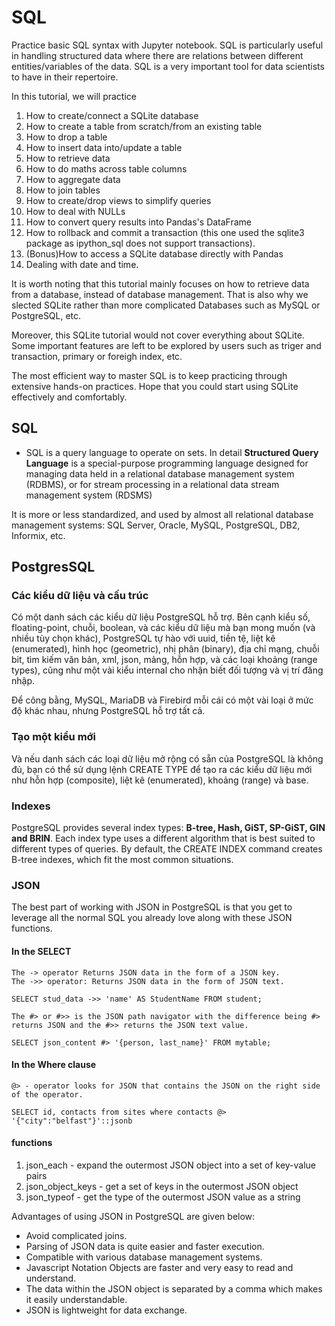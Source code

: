 # SQL 

Practice basic SQL syntax with Jupyter notebook. SQL is particularly useful in handling structured data where there are relations between different entities/variables of the data. SQL is a very important tool for data scientists to have in their repertoire.

In this tutorial, we will practice
1. How to create/connect a SQLite database
2. How to create a table from scratch/from an existing table
3. How to drop a table
4. How to insert data into/update a table
5. How to retrieve data
6. How to do maths across table columns
7. How to aggregate data
8. How to join tables
9. How to create/drop views to simplify queries
10. How to deal with NULLs
11. How to convert query results into Pandas's DataFrame
12. How to rollback and commit a transaction (this one used the sqlite3 package as ipython_sql does not support transactions).
13. (Bonus)How to access a SQLite database directly with Pandas
14. Dealing with date and time.

It is worth noting that this tutorial mainly focuses on how to retrieve data from a database, instead of database management. That is also why we slected SQLite rather than more complicated Databases such as MySQL or PostgreSQL, etc.

Moreover, this SQLite tutorial would not cover everything about SQLite. Some important features are left to be explored by users such as triger and transaction, primary or foreigh index, etc. 

The most efficient way to master SQL is to keep practicing through extensive hands-on practices. Hope that you could start using SQLite effectively and comfortably. 


## SQL 
 
 - SQL is a query language to operate on sets. In detail **Structured Query Language** is a special-purpose programming language designed for managing data held in a relational database management system (RDBMS), or for stream processing in a relational data stream management system (RDSMS)

It is more or less standardized, and used by almost all relational database management systems: SQL Server, Oracle, MySQL, PostgreSQL, DB2, Informix, etc.

## PostgresSQL

### Các kiểu dữ liệu và cấu trúc

Có một danh sách các kiểu dữ liệu PostgreSQL hỗ trợ. Bên cạnh kiểu số, floating-point, chuỗi, boolean, và các kiểu dữ liệu mà bạn mong muốn (và nhiều tùy chọn khác), PostgreSQL tự hào với uuid, tiền tệ, liệt kê (enumerated), hình học (geometric), nhị phân (binary), địa chỉ mạng, chuỗi bit, tìm kiếm văn bản, xml, json, mảng, hỗn hợp, và các loại khoảng (range types), cũng như một vài kiểu internal cho nhận biết đối tượng và vị trí đăng nhập. 

Để công bằng, MySQL, MariaDB và Firebird mỗi cái có một vài loại ở mức độ khác nhau, nhưng PostgreSQL hỗ trợ tất cả.


### Tạo một kiểu mới

Và nếu danh sách các loại dữ liệu mở rộng có sẵn của PostgreSQL là không đủ, bạn có thể sử dụng lệnh CREATE TYPE để tạo ra các kiểu dữ liệu mới như hỗn hợp (composite), liệt kê (enumerated), khoảng (range) và base. 


### Indexes

PostgreSQL provides several index types: **B-tree, Hash, GiST, SP-GiST, GIN and BRIN**. Each index type uses a different algorithm that is best suited to different types of queries. By default, the CREATE INDEX command creates B-tree indexes, which fit the most common situations.

### JSON

The best part of working with JSON in PostgreSQL is that you get to leverage all the normal SQL you already love along with these JSON functions. 

#### In the SELECT

```
The -> operator Returns JSON data in the form of a JSON key.
The ->> operator: Returns JSON data in the form of JSON text.

SELECT stud_data ->> 'name' AS StudentName FROM student;
```

```
The #> or #>> is the JSON path navigator with the difference being #> returns JSON and the #>> returns the JSON text value. 

SELECT json_content #> '{person, last_name}' FROM mytable;
```

#### In the Where clause

```
@> - operator looks for JSON that contains the JSON on the right side of the operator.

SELECT id, contacts from sites where contacts @> '{"city":"belfast"}'::jsonb 
```


#### functions

1. json_each - expand the outermost JSON object into a set of key-value pairs
2. json_object_keys - get a set of keys in the outermost JSON object
3. json_typeof - get the type of the outermost JSON value as a string

Advantages of using JSON in PostgreSQL are given below:

 - Avoid complicated joins.
 - Parsing of JSON data is quite easier and faster execution.
 - Compatible with various database management systems.
 - Javascript Notation Objects are faster and very easy to read and understand.
 - The data within the JSON object is separated by a comma which makes it easily understandable.
 - JSON is lightweight for data exchange.